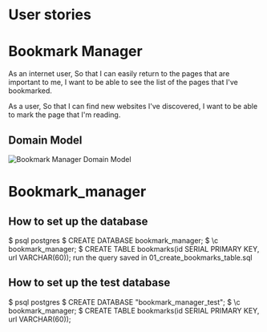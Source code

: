 # User stories
# Bookmark Manager

As an internet user,
So that I can easily return to the pages that are important to me,
I want to be able to see the list of the pages that I've bookmarked.

As a user,
So that I can find new websites I've discovered,
I want to be able to mark the page that I'm reading.

## Domain Model
![Bookmark Manager Domain Model](snapp.jpg)
# Bookmark_manager


## How to set up the database
$ psql postgres
$ CREATE DATABASE bookmark_manager;
$ \c bookmark_manager;
$ CREATE TABLE bookmarks(id SERIAL PRIMARY KEY, url VARCHAR(60));
run the query saved in 01_create_bookmarks_table.sql

## How to set up the test database
$ psql postgres
$ CREATE DATABASE "bookmark_manager_test";
$ \c bookmark_manager;
$ CREATE TABLE bookmarks(id SERIAL PRIMARY KEY, url VARCHAR(60));
